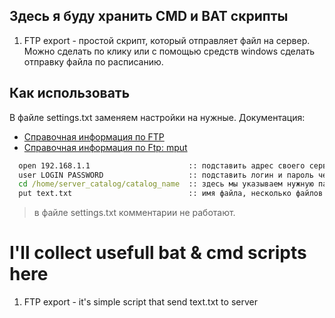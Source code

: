 ## Здесь я буду хранить CMD и BAT скрипты
1. FTP export - простой скрипт, который отправляет файл на сервер.
Можно сделать по клику или с помощью средств windows сделать отправку файла по расписанию.

## Как использовать
В файле settings.txt заменяем настройки на нужные.
Документация:
- [Справочная информация по FTP](https://technet.microsoft.com/en-us/library/bb490910.aspx)
- [Справочная информация по Ftp: mput](https://technet.microsoft.com/en-us/library/bb490668.aspx)

```cmd
  open 192.168.1.1                      :: подставить адрес своего сервера. ftp.my_server_name.ru/192.168.1.1
  user LOGIN PASSWORD                   :: подставить логин и пароль через пробел.
  cd /home/server_catalog/catalog_name  :: здесь мы указываем нужную папку на сервере
  put text.txt                          :: имя файла, несколько файлов с расширением txt "mput *.txt"
```
>в файле settings.txt комментарии не работают.

# I'll collect usefull bat & cmd scripts here

1. FTP export - it's simple script that send text.txt to server
